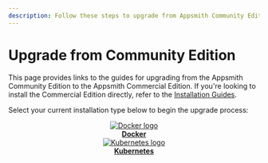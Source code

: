 ```yaml
---
description: Follow these steps to upgrade from Appsmith Community Edition to Commercial Edition.
---
```


# Upgrade from Community Edition

This page provides links to the guides for upgrading from the Appsmith Community Edition to the Appsmith Commercial Edition. If you're looking to install the Commercial Edition directly, refer to the [Installation Guides](/getting-started/setup/installation-guides).

Select your current installation type below to begin the upgrade process:

<div class="containerBorder">
    <div class="containerGrid">
        <div class="columnGrid column-one" align="center">
            <div class="containerCol">
                <a href="/getting-started/setup/upgrade-from-community-edition/docker">
                    <img class="containerImage" src="/img/docker-logo.png" alt="Docker logo"/>
                </a> 
            </div> 
            <b><a href="/getting-started/setup/upgrade-from-community-edition/docker">Docker</a></b>
        </div>
        <div class="columnGrid column-two" align="center">
            <div class="containerCol">
                <a href="/getting-started/setup/upgrade-from-community-edition/kubernetes">
                    <img class="containerImage" src="/img/Kubernetes_logo.png" alt="Kubernetes logo"/>
                </a> 
            </div> 
            <b><a href="/getting-started/setup/upgrade-from-community-edition/kubernetes">Kubernetes</a></b>
        </div>
        <div class="columnGrid column-three" align="center">
        </div>
    </div>
</div>